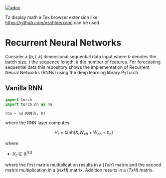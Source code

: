 [![xdoc](https://img.shields.io/badge/Rendered%20with-xdoc-f2eecb?style=flat-square)](https://chrome.google.com/webstore/detail/xdoc/anidddebgkllnnnnjfkmjcaallemhjee)

To display math a Tex browser extension like https://github.com/nschloe/xdoc can be used.



# Recurrent Neural Networks
Consider a $`(b, t, k)`$ dimensional sequential data input where $`b`$ denotes the batch size, $`t`$ the sequence length, $`k`$ the number of features. For forecasting sequential data this repository shows the implementation of Recurrent Neural Networks (RNNs) using the deep learning library PyTorch. 

## Vanilla RNN


```python
import torch
import torch.nn as nn

rnn = nn.RNN(k, h)

```
where the RNN layer computes
```math
H_t = \text{tanh} \left( X_t W_{xh}+ W_{hh} + b_{h} \right)
```
where
* $`X_t \in \mathbb{R}^{txd}`$ 



where the first matrix multiplication results in a $`(TxH)`$ matrix and the second matrix multiplication in a $`(HxH)`$ matrix. Addition results in a $`(TxH)`$ matrix.
